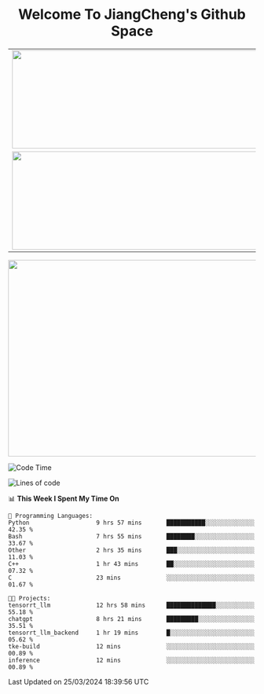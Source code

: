 <h1 align="center">Welcome To JiangCheng's Github Space</h1>

<table align="center" frame="void" rules="none" >
  <tr>
    <td>
      <div align="center"> <img height="200px" width="500px"  src="https://github-readme-stats.vercel.app/api?username=thisjiang&hide_title=true&hide_border=true&layout=compact&show_icons=trueline_height=21&text_color=000&icon_color=000&bg_color=0,ea6161,ffc64d,fffc4d,52fa5a&theme=graywhite" /> </div>
    </td>
    <td>
      <div align="center"> <img height="200px" width="500px" src="https://github-readme-stats.vercel.app/api/top-langs/?username=thisjiang&hide_title=true&hide_border=true&layout=compact&langs_count=6&text_color=000&icon_color=fff&bg_color=0,52fa5a,4dfcff,c64dff&theme=graywhite" /> </div>
    </td>
  </tr>
  <tr>
    <td>
      <div align="center"> <img height="200px" width="500px" src="https://github-readme-streak-stats.herokuapp.com/?user=thisjiang&hide_title=true&hide_border=true&layout=compact&langs_count=6" /> </div>
    </td>
    <td>
      <div align="center"> 
      <a href="https://github.com/" target="_blank"><img style="margin: 10px" src="https://profilinator.rishav.dev/skills-assets/git-scm-icon.svg" alt="Git" height="50" /></a>  
      <a href="https://www.linux.org/" target="_blank"><img style="margin: 10px" src="https://profilinator.rishav.dev/skills-assets/linux-original.svg" alt="Linux" height="50" /></a>  
      <a href="https://www.gnu.org/software/bash/" target="_blank"><img style="margin: 10px" src="https://profilinator.rishav.dev/skills-assets/gnu_bash-icon.svg" alt="Bash" height="50" /></a>  
      </div>
    </td>
  </tr>
</table>

<div align="center"> <img height="400px" width="1000px" src="https://github-readme-activity-graph.cyclic.app/graph?username=thisjiang&theme=react&hide_title=true&hide_border=true&layout=compact&langs_count=6" /> </div></td>

<!--START_SECTION:waka-->
![Code Time](http://img.shields.io/badge/Code%20Time-995%20hrs%2015%20mins-blue)

![Lines of code](https://img.shields.io/badge/From%20Hello%20World%20I%27ve%20Written-573.6%20thousand%20lines%20of%20code-blue)

📊 **This Week I Spent My Time On** 

```text
💬 Programming Languages: 
Python                   9 hrs 57 mins       ███████████░░░░░░░░░░░░░░   42.35 % 
Bash                     7 hrs 55 mins       ████████░░░░░░░░░░░░░░░░░   33.67 % 
Other                    2 hrs 35 mins       ███░░░░░░░░░░░░░░░░░░░░░░   11.03 % 
C++                      1 hr 43 mins        ██░░░░░░░░░░░░░░░░░░░░░░░   07.32 % 
C                        23 mins             ░░░░░░░░░░░░░░░░░░░░░░░░░   01.67 % 

🐱‍💻 Projects: 
tensorrt_llm             12 hrs 58 mins      ██████████████░░░░░░░░░░░   55.18 % 
chatgpt                  8 hrs 21 mins       █████████░░░░░░░░░░░░░░░░   35.51 % 
tensorrt_llm_backend     1 hr 19 mins        █░░░░░░░░░░░░░░░░░░░░░░░░   05.62 % 
tke-build                12 mins             ░░░░░░░░░░░░░░░░░░░░░░░░░   00.89 % 
inference                12 mins             ░░░░░░░░░░░░░░░░░░░░░░░░░   00.89 % 
```


 Last Updated on 25/03/2024 18:39:56 UTC
<!--END_SECTION:waka-->

